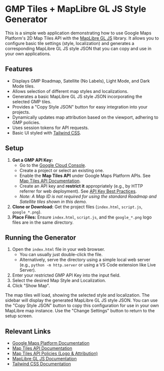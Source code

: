 # GMP Tiles + MapLibre GL JS Style Generator

This is a simple web application demonstrating how to use Google Maps Platform's 2D Map Tiles API with the [MapLibre GL JS](https://maplibre.org/maplibre-gl-js/docs/) library. It allows you to configure basic tile settings (style, localization) and generates a corresponding MapLibre GL JS style JSON that you can copy and use in your own applications.

## Features

*   Displays GMP Roadmap, Satellite (No Labels), Light Mode, and Dark Mode tiles.
*   Allows selection of different map styles and localizations.
*   Generates a basic MapLibre GL JS style JSON incorporating the selected GMP tiles.
*   Provides a "Copy Style JSON" button for easy integration into your projects.
*   Dynamically updates map attribution based on the viewport, adhering to GMP policies.
*   Uses session tokens for API requests.
*   Basic UI styled with [Tailwind CSS](https://tailwindcss.com/).

## Setup

1.  **Get a GMP API Key:**
    *   Go to the [Google Cloud Console](https://console.cloud.google.com/google/maps-apis/overview).
    *   Create a project or select an existing one.
    *   Enable the **Map Tiles API** under Google Maps Platform APIs. See [Map Tiles API Documentation](https://developers.google.com/maps/documentation/tile).
    *   Create an API key and **restrict it** appropriately (e.g., by HTTP referrer for web deployment). See [API Key Best Practices](https://developers.google.com/maps/documentation/general/api-key-best-practices).
    *   *Note: A Map ID is not required for using the standard Roadmap and Satellite tiles shown in this demo.*
2.  **Clone or Download:** Get the project files (`index.html`, `script.js`, `google_*.png`).
3.  **Place Files:** Ensure `index.html`, `script.js`, and the `google_*.png` logo files are in the same directory.

## Running the Generator

1.  Open the `index.html` file in your web browser.
    *   You can usually just double-click the file.
    *   Alternatively, serve the directory using a simple local web server (e.g., `python -m http.server` or using a VS Code extension like Live Server).
2.  Enter your restricted GMP API Key into the input field.
3.  Select the desired Map Style and Localization.
4.  Click "Show Map".

The map tiles will load, showing the selected style and localization. The sidebar will display the generated MapLibre GL JS style JSON. You can use the "Copy Style JSON" button to copy this configuration for use in your own MapLibre map instance. Use the "Change Settings" button to return to the setup screen.

## Relevant Links

*   [Google Maps Platform Documentation](https://developers.google.com/maps)
*   [Map Tiles API Documentation](https://developers.google.com/maps/documentation/tile)
*   [Map Tiles API Policies (Logo & Attribution)](https://developers.google.com/maps/documentation/tile/policies)
*   [MapLibre GL JS Documentation](https://maplibre.org/maplibre-gl-js/docs/)
*   [Tailwind CSS Documentation](https://tailwindcss.com/docs)